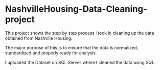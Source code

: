 # NashvilleHousing-Data-Cleaning-project

This project shows the step by step process I took in cleaning up the data obtained from Nashville Housing.

The major purpose of this is to ensure that the data is normalized, standardized and properly ready for analysis.

I uploaded the Dataset on SQL Server where I cleaned the data using SQL.
